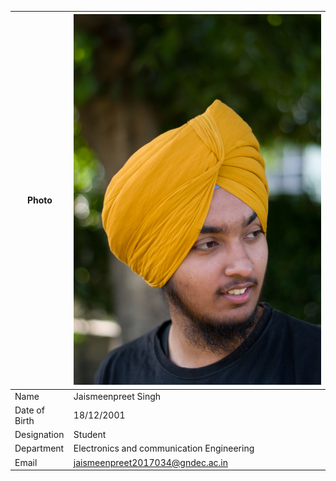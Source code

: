 | Photo | ![Display picture](Photos/jaisy.jpg) 
| ------ | -------- |
| Name | Jaismeenpreet Singh |
| Date of Birth | 18/12/2001 |
| Designation | Student |
| Department | Electronics and communication Engineering |
| Email | jaismeenpreet2017034@gndec.ac.in |